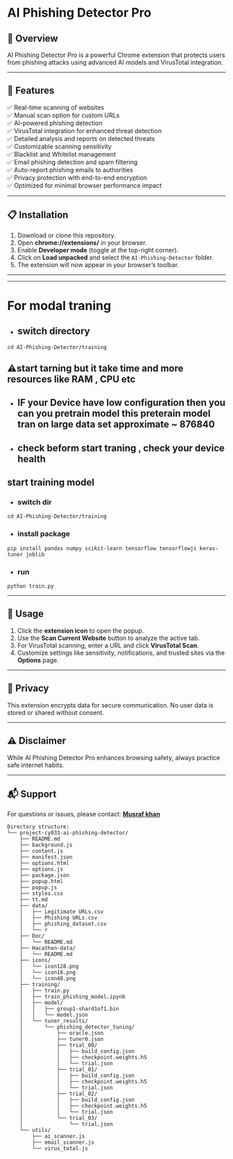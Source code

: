 # AI Phishing Detector Pro

## 🚀 Overview
AI Phishing Detector Pro is a powerful Chrome extension that protects users from phishing attacks using advanced AI models and VirusTotal integration.

---

## 🔧 Features
✅ Real-time scanning of websites  
✅ Manual scan option for custom URLs  
✅ AI-powered phishing detection  
✅ VirusTotal integration for enhanced threat detection  
✅ Detailed analysis and reports on detected threats  
✅ Customizable scanning sensitivity  
✅ Blacklist and Whitelist management  
✅ Email phishing detection and spam filtering  
✅ Auto-report phishing emails to authorities  
✅ Privacy protection with end-to-end encryption  
✅ Optimized for minimal browser performance impact  

---

## 📋 Installation
1. Download or clone this repository.
2. Open **chrome://extensions/** in your browser.
3. Enable **Developer mode** (toggle at the top-right corner).
4. Click on **Load unpacked** and select the `AI-Phishing-Detector` folder.
5. The extension will now appear in your browser’s toolbar.

---
---
# For modal traning
- ## switch directory
```
cd AI-Phishing-Detector/training
```

## ⚠️start tarning but it take time and more resources like RAM , CPU etc
- ## IF your Device have low configuration then you can you pretrain model this preterain model tran on large data set approximate ~ 876840 
- ## check beform  start traning , check  your device health

## start training model
- ### switch dir
```
cd AI-Phishing-Detector/training
```
- ### install package
```
pip install pandas numpy scikit-learn tensorflow tensorflowjs keras-tuner joblib

```

- ### run
```
python train.py
```

---

## 📖 Usage
1. Click the **extension icon** to open the popup.
2. Use the **Scan Current Website** button to analyze the active tab.
3. For VirusTotal scanning, enter a URL and click **VirusTotal Scan**.
4. Customize settings like sensitivity, notifications, and trusted sites via the **Options** page.

---

## 🔐 Privacy
This extension encrypts data for secure communication. No user data is stored or shared without consent.

---

## ⚠️ Disclaimer
While AI Phishing Detector Pro enhances browsing safety, always practice safe internet habits.

---

## 📬 Support
For questions or issues, please contact: **[Musraf khan](https://22cy033.netlify.app/)**




```
Directory structure:
└── project-cy033-ai-phishing-detector/
    ├── README.md
    ├── background.js
    ├── content.js
    ├── manifest.json
    ├── options.html
    ├── options.js
    ├── package.json
    ├── popup.html
    ├── popup.js
    ├── styles.css
    ├── tt.md
    ├── data/
    │   ├── Legitimate URLs.csv
    │   ├── Phishing URLs.csv
    │   ├── phishing_dataset.csv
    │   └── r
    ├── Doc/
    │   └── README.md
    ├── Hacathon-data/
    │   └── README.md
    ├── icons/
    │   └── icon128.png
    │   └── icon16.png
    │   └── icon48.png
    ├── training/
    │   ├── train.py
    │   ├── train_phishing_model.ipynb
    │   ├── model/
    │   │   ├── group1-shard1of1.bin
    │   │   └── model.json
    │   └── tuner_results/
    │       └── phishing_detector_tuning/
    │           ├── oracle.json
    │           ├── tuner0.json
    │           ├── trial_00/
    │           │   ├── build_config.json
    │           │   ├── checkpoint.weights.h5
    │           │   └── trial.json
    │           ├── trial_01/
    │           │   ├── build_config.json
    │           │   ├── checkpoint.weights.h5
    │           │   └── trial.json
    │           ├── trial_02/
    │           │   ├── build_config.json
    │           │   ├── checkpoint.weights.h5
    │           │   └── trial.json
    │           └── trial_03/
    │               └── trial.json
    └── utils/
        ├── ai_scanner.js
        ├── email_scanner.js
        └── virus_total.js


```
